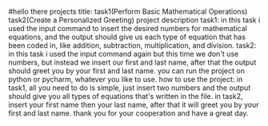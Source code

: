 #hello there
projects title: task1(Perform Basic Mathematical Operations)
                task2(Create a Personalized Greeting)
project description task1: in this task i used the input command to insert the desired numbers for mathematical equations, and the output should give us each type of equation that has been coded in, like addition, subtraction, multiplication, and division.
                    task2: in this task i used the input command again but this time we don't use numbers, but instead we insert our first and last name, after that the output should greet you by your first and last name.
you can run the project on python or pycharm, whatever you like to use.
how to use the project: in task1, all you need to do is simple, just insert two numbers and the output should give you all types of equations that's written in the file.
                        in task2, insert your first name then your last name, after that it will greet you by your first and last name.
                                                                thank you for your cooperation and have a great day.
